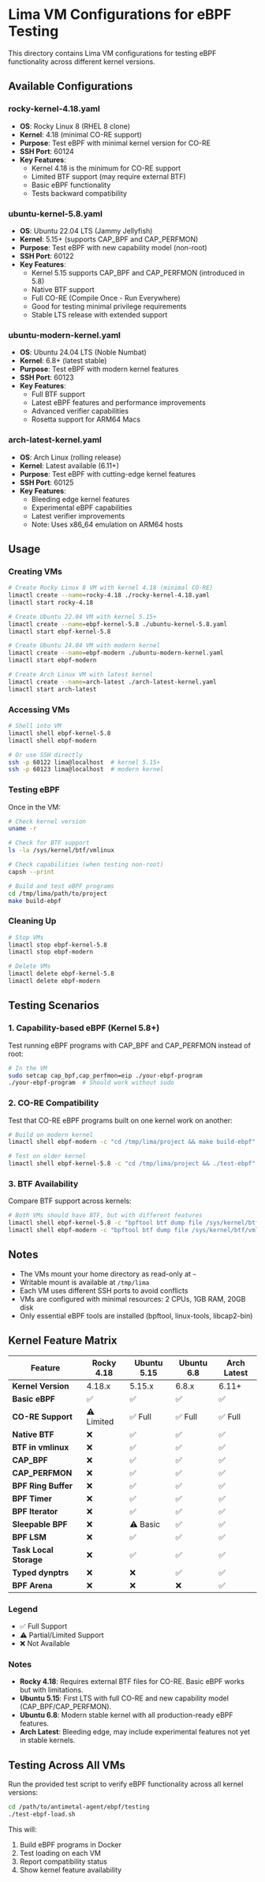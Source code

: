 # Lima VM Configurations for eBPF Testing

This directory contains Lima VM configurations for testing eBPF functionality across different kernel versions.

## Available Configurations

### rocky-kernel-4.18.yaml
- **OS**: Rocky Linux 8 (RHEL 8 clone)
- **Kernel**: 4.18 (minimal CO-RE support)
- **Purpose**: Test eBPF with minimal kernel version for CO-RE
- **SSH Port**: 60124
- **Key Features**:
  - Kernel 4.18 is the minimum for CO-RE support
  - Limited BTF support (may require external BTF)
  - Basic eBPF functionality
  - Tests backward compatibility

### ubuntu-kernel-5.8.yaml
- **OS**: Ubuntu 22.04 LTS (Jammy Jellyfish)
- **Kernel**: 5.15+ (supports CAP_BPF and CAP_PERFMON)
- **Purpose**: Test eBPF with new capability model (non-root)
- **SSH Port**: 60122
- **Key Features**:
  - Kernel 5.15 supports CAP_BPF and CAP_PERFMON (introduced in 5.8)
  - Native BTF support
  - Full CO-RE (Compile Once - Run Everywhere)
  - Good for testing minimal privilege requirements
  - Stable LTS release with extended support

### ubuntu-modern-kernel.yaml
- **OS**: Ubuntu 24.04 LTS (Noble Numbat)
- **Kernel**: 6.8+ (latest stable)
- **Purpose**: Test eBPF with modern kernel features
- **SSH Port**: 60123
- **Key Features**:
  - Full BTF support
  - Latest eBPF features and performance improvements
  - Advanced verifier capabilities
  - Rosetta support for ARM64 Macs

### arch-latest-kernel.yaml
- **OS**: Arch Linux (rolling release)
- **Kernel**: Latest available (6.11+)
- **Purpose**: Test eBPF with cutting-edge kernel features
- **SSH Port**: 60125
- **Key Features**:
  - Bleeding edge kernel features
  - Experimental eBPF capabilities
  - Latest verifier improvements
  - Note: Uses x86_64 emulation on ARM64 hosts

## Usage

### Creating VMs

```bash
# Create Rocky Linux 8 VM with kernel 4.18 (minimal CO-RE)
limactl create --name=rocky-4.18 ./rocky-kernel-4.18.yaml
limactl start rocky-4.18

# Create Ubuntu 22.04 VM with kernel 5.15+
limactl create --name=ebpf-kernel-5.8 ./ubuntu-kernel-5.8.yaml
limactl start ebpf-kernel-5.8

# Create Ubuntu 24.04 VM with modern kernel
limactl create --name=ebpf-modern ./ubuntu-modern-kernel.yaml
limactl start ebpf-modern

# Create Arch Linux VM with latest kernel
limactl create --name=arch-latest ./arch-latest-kernel.yaml
limactl start arch-latest
```

### Accessing VMs

```bash
# Shell into VM
limactl shell ebpf-kernel-5.8
limactl shell ebpf-modern

# Or use SSH directly
ssh -p 60122 lima@localhost  # kernel 5.15+
ssh -p 60123 lima@localhost  # modern kernel
```

### Testing eBPF

Once in the VM:

```bash
# Check kernel version
uname -r

# Check for BTF support
ls -la /sys/kernel/btf/vmlinux

# Check capabilities (when testing non-root)
capsh --print

# Build and test eBPF programs
cd /tmp/lima/path/to/project
make build-ebpf
```

### Cleaning Up

```bash
# Stop VMs
limactl stop ebpf-kernel-5.8
limactl stop ebpf-modern

# Delete VMs
limactl delete ebpf-kernel-5.8
limactl delete ebpf-modern
```

## Testing Scenarios

### 1. Capability-based eBPF (Kernel 5.8+)
Test running eBPF programs with CAP_BPF and CAP_PERFMON instead of root:
```bash
# In the VM
sudo setcap cap_bpf,cap_perfmon=eip ./your-ebpf-program
./your-ebpf-program  # Should work without sudo
```

### 2. CO-RE Compatibility
Test that CO-RE eBPF programs built on one kernel work on another:
```bash
# Build on modern kernel
limactl shell ebpf-modern -c "cd /tmp/lima/project && make build-ebpf"

# Test on older kernel
limactl shell ebpf-kernel-5.8 -c "cd /tmp/lima/project && ./test-ebpf"
```

### 3. BTF Availability
Compare BTF support across kernels:
```bash
# Both VMs should have BTF, but with different features
limactl shell ebpf-kernel-5.8 -c "bpftool btf dump file /sys/kernel/btf/vmlinux format c | head -20"
limactl shell ebpf-modern -c "bpftool btf dump file /sys/kernel/btf/vmlinux format c | head -20"
```

## Notes

- The VMs mount your home directory as read-only at `~`
- Writable mount is available at `/tmp/lima`
- Each VM uses different SSH ports to avoid conflicts
- VMs are configured with minimal resources: 2 CPUs, 1GB RAM, 20GB disk
- Only essential eBPF tools are installed (bpftool, linux-tools, libcap2-bin)

## Kernel Feature Matrix

| Feature | Rocky 4.18 | Ubuntu 5.15 | Ubuntu 6.8 | Arch Latest |
|---------|------------|-------------|------------|-------------|
| **Kernel Version** | 4.18.x | 5.15.x | 6.8.x | 6.11+ |
| **Basic eBPF** | ✅ | ✅ | ✅ | ✅ |
| **CO-RE Support** | ⚠️ Limited | ✅ Full | ✅ Full | ✅ Full |
| **Native BTF** | ❌ | ✅ | ✅ | ✅ |
| **BTF in vmlinux** | ❌ | ✅ | ✅ | ✅ |
| **CAP_BPF** | ❌ | ✅ | ✅ | ✅ |
| **CAP_PERFMON** | ❌ | ✅ | ✅ | ✅ |
| **BPF Ring Buffer** | ❌ | ✅ | ✅ | ✅ |
| **BPF Timer** | ❌ | ✅ | ✅ | ✅ |
| **BPF Iterator** | ❌ | ✅ | ✅ | ✅ |
| **Sleepable BPF** | ❌ | ⚠️ Basic | ✅ | ✅ |
| **BPF LSM** | ❌ | ✅ | ✅ | ✅ |
| **Task Local Storage** | ❌ | ✅ | ✅ | ✅ |
| **Typed dynptrs** | ❌ | ❌ | ✅ | ✅ |
| **BPF Arena** | ❌ | ❌ | ❌ | ✅ |

### Legend
- ✅ Full Support
- ⚠️ Partial/Limited Support
- ❌ Not Available

### Notes
- **Rocky 4.18**: Requires external BTF files for CO-RE. Basic eBPF works but with limitations.
- **Ubuntu 5.15**: First LTS with full CO-RE and new capability model (CAP_BPF/CAP_PERFMON).
- **Ubuntu 6.8**: Modern stable kernel with all production-ready eBPF features.
- **Arch Latest**: Bleeding edge, may include experimental features not yet in stable kernels.

## Testing Across All VMs

Run the provided test script to verify eBPF functionality across all kernel versions:

```bash
cd /path/to/antimetal-agent/ebpf/testing
./test-ebpf-load.sh
```

This will:
1. Build eBPF programs in Docker
2. Test loading on each VM
3. Report compatibility status
4. Show kernel feature availability
